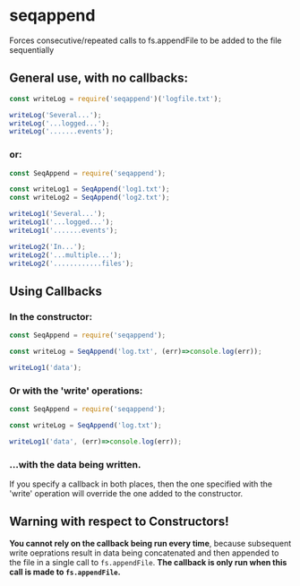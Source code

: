 # seqappend

Forces consecutive/repeated calls to fs.appendFile to be added to the file sequentially

## General use, with no callbacks:

```javascript
const writeLog = require('seqappend')('logfile.txt');

writeLog('Several...');
writeLog('...logged...');
writeLog('.......events');
```
### or:
```javascript
const SeqAppend = require('seqappend');

const writeLog1 = SeqAppend('log1.txt');
const writeLog2 = SeqAppend('log2.txt');

writeLog1('Several...');
writeLog1('...logged...');
writeLog1('.......events');

writeLog2('In...');
writeLog2('...multiple...');
writeLog2('............files');
```
## Using Callbacks

### In the constructor:

```javascript
const SeqAppend = require('seqappend');

const writeLog = SeqAppend('log.txt', (err)=>console.log(err));

writeLog1('data');
```

### Or with the 'write' operations:

```javascript
const SeqAppend = require('seqappend');

const writeLog = SeqAppend('log.txt');

writeLog1('data', (err)=>console.log(err));
```

### ...with the data being written.

If you specify a callback in both places, then the one specified with the 'write' operation will override the one added to the constructor.

## Warning with respect to Constructors!
__You cannot rely on the callback being run every time__, because subsequent write oeprations result in data being concatenated and then appended to the file in a single call to `fs.appendFile`.  __The callback is only run when this call is made to `fs.appendFile`.__